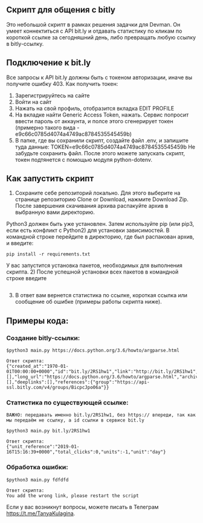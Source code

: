 ## Скрипт для общения с bitly

Это небольшой скрипт в рамках решения задачки для Devman. Он умеет коннектиться с API bit.ly и отдавать статистику по кликам по короткой ссылке за сегодняшний день, либо превращать любую ссылку в bitly-ccылку. 


## Подключение к bit.ly

Все запросы к  API bit.ly должны быть с токеном авторизации, иначе вы получите ошибку 403. Как получить токен:
1) Зарегистрируйтесь на сайте 
2) Войти на сайт
3) Нажать на свой профиль, отобразится вкладка EDIT PROFILE
4) На вкладке найти Generic Access Token, нажать. Сервис попросит ввести пароль от аккаунта, и полсе этого сгенерирует токен (примерно такого вида - e9c66c0785d4074a4749ac8784535545459b)
5) В папке, где вы сохранили скрипт, создайте файл .env, и запишите туда данные:
TOKEN=e9c66c0785d4074a4749ac8784535545459b
Не забудьте сохранить файл.
После этого можете запускать скрипт, токен подтянется с помощью модуля python-dotenv.

## Как запустить скрипт

1) Cохраните себе репозиторий локально. Для этого выберите на странице репозиторию Clone or Download, нажмите Download Zip. После завершения скачивания архива распакуйте архив в выбранную вами директорию.

Python3 должен быть уже установлен. Затем используйте pip (или pip3, если есть конфликт с Python2) для установки зависимостей.
В командной строке перейдите в директорию, где был распакован архив, и введите:
```
pip install -r requirements.txt
```
У вас запустится установка пакетов, необходимых для выполнения скрипта. 
2) После успешной установки всех пакетов в командной строке введите 

```python3 main.py https://docs.python.org/3.6/howto/argparse.html
```
3) В ответ вам вернется статистика по ссылке, короткая ссылка или сообщение об ошибке (примеры работы скрипта ниже).

## Примеры кода:
### Создание bitly-ссылки:

```
$python3 main.py https://docs.python.org/3.6/howto/argparse.html

Ответ скрипта:
{"created_at":"1970-01-01T00:00:00+0000","id":"bit.ly/2RS1hw1","link":"http://bit.ly/2RS1hw1","custom_bitlinks":[],"long_url":"https://docs.python.org/3.6/howto/argparse.html","archived":false,"tags":[],"deeplinks":[],"references":{"group":"https://api-ssl.bitly.com/v4/groups/BicpcJpo06a"}}

```

### Статистика по cуществующей ссылке:

```
ВАЖНО: передавать именно bit.ly/2RS1hw1, без https:// впереди, так как мы передаём не ссылку, а id ссылки в сервисе bit.ly

$python3 main.py bit.ly/2RS1hw1

Ответ скрипта:
{"unit_reference":"2019-01-16T15:16:39+0000","total_clicks":0,"units":-1,"unit":"day"}

```
### Обработка ошибки:

```
$python3 main.py fdfdfd

Ответ скрипта:
You add the wrong link, please restart the script

```

Если у вас возникнут вопросы, можете писать в Телеграм https://t.me/TanyaKulagina.
